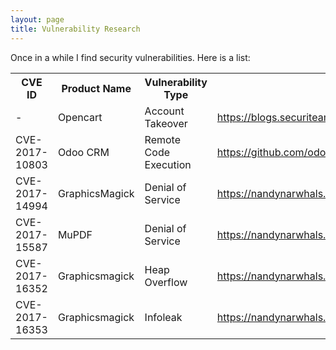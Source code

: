 ```yaml
---
layout: page
title: Vulnerability Research
---
```


Once in a while I find security vulnerabilities. Here is a list:

<table>
    <tr>
        <th>CVE ID</th>
        <th>Product Name</th>
        <th>Vulnerability Type</th>
        <th>Link</th>
    </tr>
    <tr>
        <td>-</td>
        <td>Opencart</td>
        <td>Account Takeover</td>
        <td><a href="https://blogs.securiteam.com/index.php/archives/3022">
            https://blogs.securiteam.com/index.php/archives/3022
        </a></td>
    </tr>
    <tr>
        <td>CVE-2017-10803</td>
        <td>Odoo CRM</td>
        <td>Remote Code Execution</td>
        <td><a href="https://github.com/odoo/odoo/issues/17898">
            https://github.com/odoo/odoo/issues/17898
        </a></td>
    </tr>
    <tr>
        <td>CVE-2017-14994</td>
        <td>GraphicsMagick</td>
        <td>Denial of Service</td>
        <td><a href="https://nandynarwhals.org/CVE-2017-14994/">
            https://nandynarwhals.org/CVE-2017-14994/
        </a></td>
    </tr>
    <tr>
        <td>CVE-2017-15587</td>
        <td>MuPDF</td>
        <td>Denial of Service</td>
        <td><a href="https://nandynarwhals.org/CVE-2017-15587/">
            https://nandynarwhals.org/CVE-2017-15587/
        </a></td>
    </tr>
    <tr>
        <td>CVE-2017-16352</td>
        <td>Graphicsmagick</td>
        <td>Heap Overflow</td>
        <td><a href="https://nandynarwhals.org/CVE-2017-16352/">
            https://nandynarwhals.org/CVE-2017-16352/
        </a></td>
    </tr>
    <tr>
        <td>CVE-2017-16353</td>
        <td>Graphicsmagick</td>
        <td>Infoleak</td>
        <td><a href="https://nandynarwhals.org/CVE-2017-16353/">
            https://nandynarwhals.org/CVE-2017-16353/
        </a></td>
    </tr>
</table>
